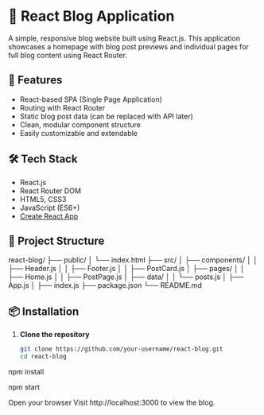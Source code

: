 # 📝 React Blog Application

A simple, responsive blog website built using React.js. This application showcases a homepage with blog post previews and individual pages for full blog content using React Router.

## 🚀 Features

- React-based SPA (Single Page Application)
- Routing with React Router
- Static blog post data (can be replaced with API later)
- Clean, modular component structure
- Easily customizable and extendable

## 🛠️ Tech Stack

- React.js
- React Router DOM
- HTML5, CSS3
- JavaScript (ES6+)
- [Create React App](https://create-react-app.dev/)

## 📂 Project Structure

react-blog/
├── public/
│ └── index.html
├── src/
│ ├── components/
│ │ ├── Header.js
│ │ ├── Footer.js
│ │ ├── PostCard.js
│ ├── pages/
│ │ ├── Home.js
│ │ ├── PostPage.js
│ ├── data/
│ │ └── posts.js
│ ├── App.js
│ ├── index.js
├── package.json
└── README.md


## 📦 Installation

1. **Clone the repository**
   ```bash
   git clone https://github.com/your-username/react-blog.git
   cd react-blog
   
npm install

npm start

Open your browser
Visit http://localhost:3000 to view the blog.
